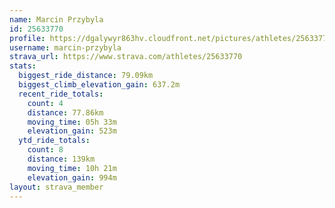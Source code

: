 ```yaml
---
name: Marcin Przybyla
id: 25633770
profile: https://dgalywyr863hv.cloudfront.net/pictures/athletes/25633770/12947173/2/large.jpg
username: marcin-przybyla
strava_url: https://www.strava.com/athletes/25633770
stats:
  biggest_ride_distance: 79.09km
  biggest_climb_elevation_gain: 637.2m
  recent_ride_totals:
    count: 4
    distance: 77.86km
    moving_time: 05h 33m
    elevation_gain: 523m
  ytd_ride_totals:
    count: 8
    distance: 139km
    moving_time: 10h 21m
    elevation_gain: 994m
layout: strava_member
--- 
```

